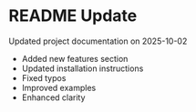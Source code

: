 # README Update

Updated project documentation on 2025-10-02

- Added new features section
- Updated installation instructions
- Fixed typos
- Improved examples
- Enhanced clarity